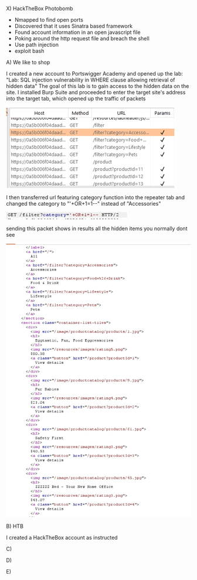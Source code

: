
X) HackTheBox Photobomb

- Nmapped to find open ports
- Discovered that it uses Sinatra based framework
- Found account information in an open javascript file
- Poking around the http request file and breach the shell
- Use path injection 
- exploit bash

A) We like to shop

I created a new account to  Portswigger Academy and opened up the lab: "Lab: SQL injection vulnerability in WHERE clause allowing retrieval of hidden data"
The goal of this lab is to gain access to the hidden data on the site.
I installed Burp Suite and proceeded to enter the target site's address into the target tab, which opened up the traffic of packets

![image](https://github.com/JoonasDemo/Tunkeutumistestaus/blob/main/Burp1.jpg)

I then transferred url featuring category function into the repeater tab and changed the category to "'+OR+1=1--" instead of "Accessories"

![image](https://github.com/JoonasDemo/Tunkeutumistestaus/blob/main/Burp2.jpg)

sending this packet shows in results all the hidden items you normally dont see


![image](https://github.com/JoonasDemo/Tunkeutumistestaus/blob/main/Burp3.jpg)

B) HTB

I created a HackTheBox account as instructed

C)

D)

E)
